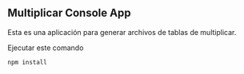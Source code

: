 ## Multiplicar Console App

Esta es una aplicación para generar archivos de tablas de multiplicar.

Ejecutar este comando

```
npm install
```
